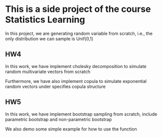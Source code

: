 # This is a side project of the course Statistics Learning

In this project, we are generating random variable from scratch, i.e., the only distribution we can sample is Unif(0,1)

## HW4

In this work, we have implement cholesky decomposition to simulate random multivariate vectors from scratch

Furthermore, we have also implement copula to simulate exponential random vectors under specifies copula structure

## HW5 

In this work, we have implement bootstrap sampling from scratch, include parametric bootstrap and non-parametric bootstrap

We also demo some simple example for how to use the function